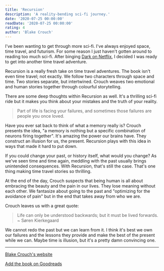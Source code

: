 ```yaml
---
title: 'Recursion'
description: 'A reality-bending sci-fi journey.'
date: '2020-07-25 00:00:00'
readDate: '2020-07-25 00:00:00'
rating: 4
author: 'Blake Crouch'
---
```


I've been wanting to get through more sci-fi. I've always enjoyed space, time travel, and futurism. For some reason I just haven't gotten around to reading too much sci-fi. After binging [Dark on Netflix](https://en.wikipedia.org/wiki/Dark_(TV_series)), I decided I was ready to get into another time travel adventure.

Recursion is a really fresh take on time travel adventures. The book isn't even time travel; not exactly. We follow two characters through space and time. Two stories separate, but intertwined. Crouch weaves two emotional and human stories together through colourful storytelling.

There are some deep thoughts within Recursion as well. It's a thrilling sci-fi ride but it makes you think about your mistakes and the truth of your reality.

> Part of life is facing your failures, and sometimes those failures are people you once loved.

Have you ever sat back to think of what a memory really is? Crouch presents the idea, "a memory is nothing but a specific combination of neurons firing together". It's amazing the power our brains have. They construct an illusion for us, the present. Recursion plays with this idea in ways that made it hard to put down.

If you could change your past, or history itself, what would you change? As we've seen time and time again, meddling with the past usually brings unintended consequences. With Recursion, that's still the case. That's one thing making time travel stories so thrilling.

At the end of the day, Crouch suspects that being human is all about embracing the beauty and the pain in our lives. They lose meaning without each other. We fantasize about going to the past and "optimizing for the avoidance of pain" but in the end that takes away from who we are.

Crouch leaves us with a great quote:

> Life can only be understood backwards; but it must be lived forwards. <br> ~ Søren Kierkegaard

We cannot redo the past but we can learn from it. I think it's best we own our failures and the lessons they provide and make the best of the present while we can. Maybe time is illusion, but it's a pretty damn convincing one.

---

[Blake Crouch's website](http://www.blakecrouch.com)

[Add the book on Goodreads](https://www.goodreads.com/book/show/42046112-recursion)